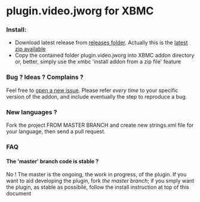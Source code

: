 plugin.video.jworg for XBMC
===========================

### Install: 

* Download latest release from [releases folder](https://github.com/realtebo/plugin.video.jworg/releases). Actually this is the [latest zip available](https://github.com/realtebo/plugin.video.jworg/raw/master/releases/plugin.video.jworg-00.00.01.zip)
* Copy the contained folder plugin.video.jworg into XBMC addon directory or, better, simply use the xmbc 'install addon from a zip file' feature

### Bug ? Ideas ? Complains ?

Feel free to [open a new issue](https://github.com/realtebo/plugin.video.jworg/issues). Please refer *every time* to your specific version of the addon, and include eventually the step to reproduce a bug.

### New languages ?

Fork the project FROM MASTER BRANCH and create new strings.xml file for your language, then send a pull request. 

###  FAQ 

#### The 'master' branch code is stable ?

No ! The master is the ongoing, the work in progress, of the plugin. If you want to aid developing the plugin, fork *the master branch*; if you smply want the plugin, as stable as possibile, follow the install instruction at top of this document

